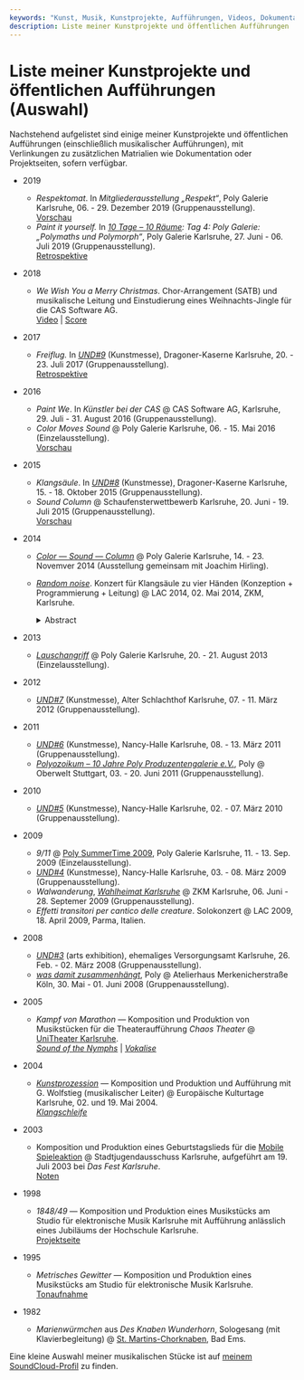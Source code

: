 ```yaml
---
keywords: "Kunst, Musik, Kunstprojekte, Aufführungen, Videos, Dokumentationen"
description: Liste meiner Kunstprojekte und öffentlichen Aufführungen
---
```


# Liste meiner Kunstprojekte und öffentlichen Aufführungen (Auswahl)

Nachstehend aufgelistet sind einige meiner Kunstprojekte und
öffentlichen Aufführungen (einschließlich musikalischer Aufführungen),
mit Verlinkungen zu zusätzlichen Matrialien wie Dokumentation oder
Projektseiten, sofern verfügbar.

* 2019
  * _Respektomat_.  In _Mitgliederausstellung „Respekt“_, Poly Galerie
    Karlsruhe, 06. - 29. Dezember 2019 (Gruppenausstellung).<br />
    [Vorschau](https://www.inka-magazin.de/kunst-design/poly-mitgliederausstellung-jahresrueckblick-mit-respekt.html)
  * _Paint it yourself._ In _[10 Tage – 10
    Räume](http://www.und-1.de/10tage10raeume/index.html): Tag 4: Poly
    Galerie: „Polymaths und Polymorph“_, Poly Galerie
    Karlsruhe, 27. Juni - 06. Juli 2019 (Gruppenausstellung).<br />
    [Retrospektive](https://www.youtube.com/watch?v=VHPs8b5SiW0)

* 2018
  * _We Wish You a Merry Christmas_.  Chor-Arrangement (SATB) und
    musikalische Leitung und Einstudierung eines Weihnachts-Jingle für
    die CAS Software AG.<br />
   [Video](https://www.youtube.com/watch?v=MxfChryaEjc) |
   [Score](https://github.com/soundpaint/scores/tree/master/we-wish-you-a-merry-christmas)

* 2017
  * _Freiflug._ In [_UND#9_](http://www.und-1.de/) (Kunstmesse),
    Dragoner-Kaserne Karlsruhe, 20. - 23. Juli 2017
    (Gruppenausstellung).<br />
    [Retrospektive](https://www.youtube.com/watch?v=pDwdSbA5rck)

* 2016
  * _Paint We_.  In _Künstler bei der CAS_ @ CAS Software AG,
    Karlsruhe, 29. Juli - 31. August 2016 (Gruppenausstellung).
  * _Color Moves Sound_ @ Poly Galerie Karlsruhe, 06. - 15. Mai 2016
    (Einzelausstellung).<br />
    [Vorschau](https://www.youtube.com/watch?v=7wb6pat2H8s)

* 2015
  * _Klangsäule_.  In [_UND#8_](http://www.und-1.de/) (Kunstmesse),
    Dragoner-Kaserne Karlsruhe, 15. - 18. Oktober 2015
    (Gruppenausstellung).
  * _Sound Column_ @ Schaufensterwettbewerb
    Karlsruhe, 20. Juni - 19. Juli 2015 (Gruppenausstellung).<br />
    [Vorschau](https://www.youtube.com/watch?v=0mqau10weyE)

* 2014
  * [_Color — Sound —
    Column_](http://poly-galerie.org/archiv_2014-11-14_hirling_reuter.html)
    @ Poly Galerie Karlsruhe, 14. - 23. Novemver 2014 (Ausstellung
    gemeinsam mit Joachim Hirling).
  * [_Random
    noise_](https://zkm.de/en/event/2014/05/linux-audio-conference-2014-playroom).
    Konzert für Klangsäule zu vier Händen (Konzeption +
    Programmierung + Leitung) @ LAC 2014, 02. Mai 2014, ZKM,
    Karlsruhe.<br />

    <details>
      <summary>Abstract</summary>
      Two players give a concert in a competitive manner.  They put
      and rearrange colored shapes and symbols on an advertising
      column that slowly rotates.  The surface of the column is
      scanned, and a computer program renders the shapes and symbols
      into sound, as they move under a virtual playhead cursor that is
      projected onto the column.<br />
      Since the players compete in uncoordinated fashion rather than
      cooperate, the overall picture grows wildly.  Both players are
      struggling to dominate the system by putting as much information
      as possible onto the column.  As their competition finally
      results in big chaos, the overall informational content
      approaches zero, resulting in random noise.
    </details>

* 2013
  * [_Lauschangriff_](http://poly-galerie.org/archiv_2013-08-20_reuter.html)
    @ Poly Galerie Karlsruhe, 20. - 21. August 2013
    (Einzelausstellung).

* 2012
  * [_UND#7_](http://www.und-1.de/) (Kunstmesse), Alter Schlachthof
    Karlsruhe, 07. - 11. März 2012 (Gruppenausstellung).

* 2011
  * [_UND#6_](http://www.und-1.de/) (Kunstmesse), Nancy-Halle
    Karlsruhe, 08. - 13. März 2011 (Gruppenausstellung).
  * [_Polyozoikum – 10 Jahre Poly Produzentengalerie
    e.V._](http://poly-galerie.org/archiv_2011%20-%2006-%20juni%20-%20poly%20bei%20oberwelt.html),
    Poly @ Oberwelt Stuttgart, 03. - 20. Juni 2011
    (Gruppenausstellung).

* 2010
  * [_UND#5_](http://www.und-1.de/) (Kunstmesse), Nancy-Halle
    Karlsruhe, 02. - 07. März 2010 (Gruppenausstellung).

[//]: # "TODO: Exhibition @ Immobilien Laub"

* 2009
  * _9/11_ @ [Poly SummerTime
    2009](http://poly-galerie.org/archiv_2009%20-%2008%20-%20august_summertime.html),
    Poly Galerie Karlsruhe, 11. - 13. Sep. 2009 (Einzelausstellung).
  * [_UND#4_](http://www.und-1.de/) (Kunstmesse), Nancy-Halle
    Karlsruhe, 03. - 08. März 2009 (Gruppenausstellung).
  * _Walwanderung_, [_Wahlheimat
    Karlsruhe_](https://zkm.de/de/event/2009/06/wahlheimat) @ ZKM
    Karlsruhe, 06. Juni - 28. Septemer 2009 (Gruppenausstellung).
  * _Effetti transitori per cantico delle creature_.  Solokonzert @
    LAC 2009, 18. April 2009, Parma, Italien.

* 2008
  * [_UND#3_](http://www.und-1.de/) (arts exhibition), ehemaliges
    Versorgungsamt Karlsruhe, 26. Feb. - 02. März 2008
    (Gruppenausstellung).
  * [_was damit
    zusammenhängt_](http://poly-galerie.org/archiv_2008_koeln%20poly_mai.html),
    Poly @ Atelierhaus Merkenicherstraße Köln, 30. Mai - 01. Juni 2008
    (Gruppenausstellung).

* 2005
  * _Kampf von Marathon_ — Komposition und Produktion von Musikstücken
     für die Theateraufführung _Chaos Theater_ @ [UniTheater
     Karlsruhe](https://www.unitheater.de).<br />
    [_Sound of the
    Nymphs_](https://soundcloud.com/soundpaint-1/synth-nymph-a02) |
    [_Vokalise_](https://soundcloud.com/soundpaint-1/vokalise)

* 2004
  * [_Kunstprozession_](http://www.wolfstieg.com/D/Dokumente/Yol/Texte.htm)
    — Komposition und Produktion und Aufführung mit G. Wolfstieg
    (musikalischer Leiter) @ Europäische Kulturtage
    Karlsruhe, 02. und 19. Mai 2004.<br />
    [_Klangschleife_](https://soundcloud.com/soundpaint-1/klangschleife)

* 2003
  * Komposition und Produktion eines Geburtstagslieds für die
    [Mobile Spieleaktion](https://mobi-aktion.de) @
    Stadtjugendausschuss Karlsruhe, aufgeführt am 19. Juli 2003 bei
    _Das Fest Karlsruhe_.<br />
    [Noten](https://github.com/soundpaint/scores/tree/master/mobisong)

* 1998
  * _1848/49_ — Komposition und Produktion eines Musikstücks am Studio
    für elektronische Musik Karlsruhe mit Aufführung anlässlich eines
    Jubiläums der Hochschule Karlsruhe.<br />
    [Projektseite](https://github.com/soundpaint/imgsnd#184849)

* 1995
  * _Metrisches Gewitter_ — Komposition und Produktion eines
    Musikstücks am Studio für elektronische Musik Karlsruhe.<br />
    [Tonaufnahme](https://soundcloud.com/soundpaint-1/metric-thunderstorm)

* 1982
  * _Marienwürmchen_ aus _Des Knaben Wunderhorn_, Sologesang (mit
    Klavierbegleitung) @
    [St. Martins-Chorknaben](https://www.st-martins-chor.de/), Bad
    Ems.

Eine kleine Auswahl meiner musikalischen Stücke ist auf [meinem
SoundCloud-Profil](https://soundcloud.com/soundpaint-1) zu finden.
